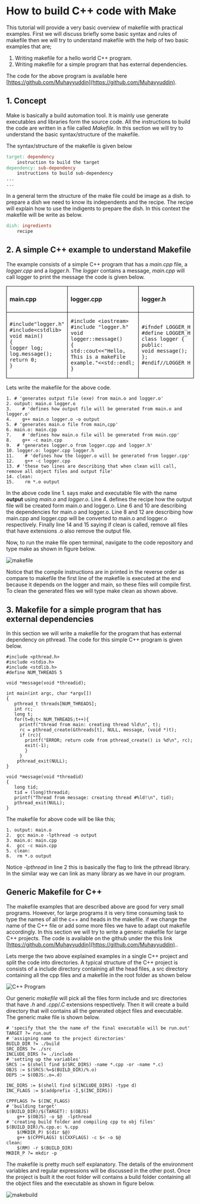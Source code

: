 # How to build C++ code with Make

 

This tutorial will provide a very basic overview of makefile with practical examples. First we will discuss briefly some basic syntax and rules of makefile then we will try to understand makefile with the help of two basic examples that are;
1. Writing makefile for a hello world C++ program.
2. Writing makefile for a simple program that has external dependencies.

The code for the above program is available here [https://github.com/Muhayyuddin](https://github.com/Muhayyuddin).
## 1. Concept

Make is basically a build automation tool. It is mainly use generate executables and libraries form the source code. All the instructions to build the code are written in a file called *Makefile*. In this section we will try to understand the basic syntax/structure of the makefile. 

The syntax/structure of the makefile is given below

``` makefile
target: dependency 
    instruction to build the target
dependency: sub-dependency 
    instructions to build sub-dependency
...
...

```

In a general term the structure of the make file could be image as a dish. to prepare a dish we need to know its independents and the recipe. The recipe will explain how to use the indigents to prepare the dish. In this context the makefile will be write as below.

``` makefile
dish: ingredients
    recipe
```
## 2. A simple C++ example to understand Makefile

The example consists of a simple C++ program that has a *main.cpp* file, a *logger.cpp* and a *logger.h*. The *logger* contains a message, *main.cpp* will call logger to print the message the code is given below. 


<table style="border: 1px  black; ">

<tr style="border: 1px solid black; ">
<td style="border: 1px solid black; "> 

#### main.cpp
</td>
<td style="border: 1px solid black; "> 

#### logger.cpp
</td>
<td style="border: 1px solid black;"> 

#### logger.h
</td>
</tr>
<tr style="border: 1px solid black;">
<td style="border: 1px solid black; "> 

```  
#include"logger.h"
#include<cstdlib>
void main()
{
logger log;
log.message();
return 0;
}
```
</td>
<td style="border: 1px solid black;" >

  ``` 
#include <iostream>
#include "logger.h"
void logger::message()
{
std::cout<<"Hello, This is a makeFile example."<<std::endl;
}
```
</td>
<td style="border: 1px solid black;" >

 ``` 
#ifndef LOGGER_H
#define LOGGER_H
class logger {
public:
void message();
};
#endif//LOGGER_H

```
</td>
</tr>
</table>

Lets write the makefile for the above code. 


```
1. # 'generates output file (exe) from main.o and logger.o'
2. output: main.o logger.o  
3.    # 'defines how output file will be generated from main.o and logger.o'
4.    g++ main.o logger.o -o output
5. # 'generates main.o file from main,cpp'  
6. main.o: main.cpp  
7.    # 'defines how main.o file will be generated from main.cpp'
8.    g++ -c main.cpp  
9.  # 'generates logger.o from logger.cpp and logger.h'
10. logger.o: logger.cpp logger.h 
11.    # 'defines how the logger.o will be generated from logger.cpp'
12.    g++ -c logger.cpp 
13. # 'these two lines are describing that when clean will call, remove all object files and output file' 
14. clean:            
15.    rm *.o output
```
In the above code line 1. says make and executable file with the name **output** using *main.o* and *logger.o*. Line 4. defines the recipe how the output file will be created form main.o and logger.o. Line 6 and 10 are describing the dependencies for main.o and logger.o. Line 8 and 12 are describing how main.cpp and logger.cpp will be converted to main.o and logger.o respectively. Finally line 14 and 15 saying if clean is called, remove all files that have extensions .o also remove the output file.

Now, to run the make file open terminal, navigate to the code repository and type make as shown in figure below.
 
 ![makefile](images/maketerminal.png)

Notice that the compile instructions are in printed in the reverse order as compare to makefile the first line of the makefile is executed at the end because it depends on the logger and main, so these files will compile first. To clean the generated files we will type make clean as shown above.  

## 3. Makefile for a simple program that has external dependencies
In this section we will write a makefile for the program that has external dependency on pthread. The code for this simple C++ program is given below. 

``` 
#include <pthread.h>
#include <stdio.h>
#include <stdlib.h>
#define NUM_THREADS 5

void *message(void *threadid);

int main(int argc, char *argv[])
{
   pthread_t threads[NUM_THREADS];
   int rc;
   long t;
   for(t=0;t< NUM_THREADS;t++){
     printf("thread from main: creating thread %ld\n", t);
     rc = pthread_create(&threads[t], NULL, message, (void *)t);
     if (rc){
       printf("ERROR; return code from pthread_create() is %d\n", rc);
       exit(-1);
       }
     }
    pthread_exit(NULL); 
}

void *message(void *threadid)
{
   long tid;
   tid = (long)threadid;
   printf("Thread from message: creating thread #%ld!\n", tid);
   pthread_exit(NULL);
}
```

The makefile for above code will be like this;

``` 
1. output: main.o
2.	gcc main.o -lpthread -o output
3. main.o: main.cpp
4.	gcc -c main.cpp 
5. clean:
6.	rm *.o output
```
Notice *-lpthread*  in line 2 this is basically the flag to link the pthread library. In the similar way we can link as many library as we have in our program.  

## Generic Makefile for C++

The makefile examples that are described above are good for very small programs. However, for large programs it is very time consuming task to type the names of all the c++ and heads in the makefile. if we change the name of the C++ file or add some more files we have to adapt out makefile accordingly. In this section we will try to write a generic makefile for large C++ projects. The code is available on the github under the this link [https://github.com/Muhayyuddin](https://github.com/Muhayyuddin)..

Lets merge the two above explained examples in a single C++ project and split the code into directories. A typical structure of the C++ project is consists of a include directory containing all the head files, a src directory containing all the cpp files and a makefile in the root folder as shown below

![C++ Program](images/programstructure.png)

Our generic *makefile* will pick all the files form include and src directories that have *.h* and *.cpp*/*.C* extensions respectively. Then it will create a build directory that will contains all the generated object files and executable. The generic make file is shown below.

```
# 'specify that the the name of the final executable will be run.out'
TARGET ?= run.out
# 'assigning name to the project directories'
BUILD_DIR ?= ./build
SRC_DIRS ?= ./src
INCLUDE_DIRS ?= ./include
# 'setting up the variables'
SRCS := $(shell find $(SRC_DIRS) -name *.cpp -or -name *.c)
OBJS := $(SRCS:%=$(BUILD_DIR)/%.o)
DEPS := $(OBJS:.o=.d)

INC_DIRS := $(shell find $(INCLUDE_DIRS) -type d)
INC_FLAGS := $(addprefix -I,$(INC_DIRS))

CPPFLAGS ?= $(INC_FLAGS) 
# 'building target'
$(BUILD_DIR)/$(TARGET): $(OBJS)
	g++ $(OBJS) -o $@  -lpthread 
# 'creating build folder and compiling cpp to obj files'
$(BUILD_DIR)/%.cpp.o: %.cpp 
	$(MKDIR_P) $(dir $@)
	g++ $(CPPFLAGS) $(CXXFLAGS) -c $< -o $@	
clean:
	$(RM) -r $(BUILD_DIR)
MKDIR_P ?= mkdir -p

```
The makefile is pretty much self explanatory. The details of the environment variables and regular expressions will be discussed in the other post. 
Once the project is built it the root folder will contains a build folder containing all the object files and the executable as shown in figure below. 

![makebuild](images/makebuild.png)

